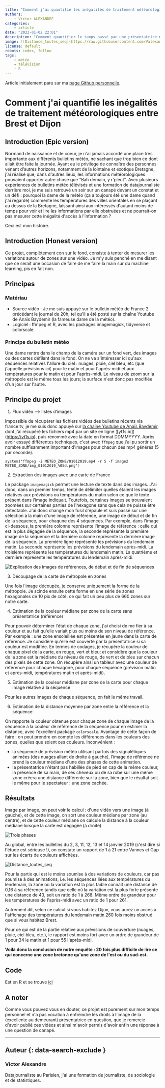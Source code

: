 ```yaml
---
title: "Comment j'ai quantifié les inégalités de traitement météorologiques entre Brest et Dijon"
authors:
    - Victor ALEXANDRE
categories:
    - article
date: "2022-01-02 22:01"
description: "Comment quantifier le temps passé par une présentatrice météo devant une zone de la carte de France : passer de la remarque d'un canapé à une réponse circonstanciée"
image: ![Distance_toutes_seq](https://raw.githubusercontent.com/Valexandre/zones_meteo/main/img/Distance%20moyenne%20toutes%20journ%C3%A9es%20toutes%20s%C3%A9quences.jpg)
license: default
robots: index, follow
tags:
    - météo
    - télévision
    - R
---
```


Article initialement paru sur ma [page Github personnelle](https://github.com/Valexandre/zones_meteo).

# Comment j'ai quantifié les inégalités de traitement météorologiques entre Brest et Dijon

## Introduction (Epic version)

Normand de naissance et de coeur, je n'ai jamais accordé une place très importante aux différents bulletins météo, ne sachant que trop bien ce dont allait être faite la journée. Ayant eu le privilège de connaître des personnes venant d'autres horizons, notamment de la lointaine et exotique Bretagne, j'ai réalisé que, dans d'autres lieux, les informations météorologiques pouvaient apporter autre chose que "Bah demain, y r'pleut". Avec plusieurs expériences de bulletins météo télévisés et une formation de datajournaliste derrière moi, je me suis retrouvé un soir sur un canapé devant un constat et un défi : pourquoi la dame de la météo (ça a toujours été une dame quand j'ai regardé) commente les températures des villes orientales en se plaçant au dessus de la Bretagne, laissant ainsi aux intéressés d'autant moins de temps pour voir et lire les informations par elle obstruées et ne pourrait-on pas mesurer cette inégalité d'accès à l'information ?

Ceci est mon histoire.

## Introduction (Honest version)

Ce projet, complètement con sur le fond, consiste à tenter de mesurer les variations autour de zones sur une vidéo. Je m'y suis penché en me disant que ce serait une occasion de faire de me faire la main sur du machine learning, pis en fait non.

## Principes

### Matériau

- Source vidéo : Je me suis appuyé sur le bulletin météo de France 2 précédant le journal de 20h, tel qu'il a été posté sur la chaîne Youtube de Anaïs Baydemir (la fameuse dame de la météo).
- Logiciel : ffmpeg et R, avec les packages imagemagick, tidyverse et colorscale.

### Principe du bulletin météo

Une dame rentre dans le champ de la caméra sur un fond vert, des images ou des cartes défilant dans le fond. On ne va s'intéresser ici qu'aux séquences relatives l'allure du ciel : nuages, pluie, ciel bleu, etc (que j'appelle prévisions ici) pour le matin et pour l'après-midi et aux températures pour le matin et pour l'après-midi. Le niveau de zoom sur la métropole est le même tous les jours; la surface n'est donc pas modifiée d'un jour sur l'autre.

## Principe du projet

1. Flux vidéo --> listes d'images

Impossible de récupérer les fichiers vidéos des bulletins récents via france.tv, je me suis donc appuyé sur [la chaîne Youtube de Anaïs Baydemir](https://www.youtube.com/channel/UCCjC5WdWYmqLnuwILaJ2Lew), dont j'ai récupéré les fichiers mp4 par un site en ligne ([yt1s.io])(<https://yt1s.io>), puis renommé avec la date en format DDMMYYYY.
Après avoir essayé différentes techniques, c'est avec `ffmpeg` que j'ai pu sortir un nombre suffisamment important d'images pour chacun des mp4 générés (5 par seconde).

```
system("ffmpeg -i METEO_ZONE/01012019.mp4 -r 5 -f image2 METEO_ZONE/img_01012019_%05d.png")
```

2. Extraction des images avec une carte de France

Le package `imagemagick` permet une lecture de texte dans des images. J'ai donc, dans un premier temps, tenté de délimiter quelles étaient les images relatives aux prévisions ou températures du matin selon ce que le texte présent dans l'image indiquait. Toutefois, certaines images se trouvaient zoomées sur certaines parties de l'hexagone sans que cela ne puisse être détectable.
J'ai donc changé mon fusil d'épaule et suis passé sur une sélection à la main d'une image de référence, une image de début et de fin de la séquence, pour chaqune des 4 séquences. Par exemple, dans l'image ci-dessous, la première colonne représente l'image de référence : celle qui est la plus dégagée de la séquence, la seconde représente la première image de la séquence et la dernière colonne représente la dernière image de la séquence.
La première ligne représente les prévisions du lendemain matin.
La seconde représente les prévisions du lendemain après-midi.
La troisième représente les températures du lendemain matin.
La quatrième et dernière représente les températures du lendemain après-midi.

![Explication des images de références, de début et de fin de séquences](img/montageimagesbases_11012019.jpg)

3. Découpage de la carte de métropole en zones

Une fois l'image découpée, je conserve uniquement la forme de la métropole. Je scinde ensuite cette forme en une série de zones hexagonales de 10 pix de côté, ce qui fait un peu plus de 660 zones sur notre carte.

4. Estimation de la couleur médiane par zone de la carte sans présentatrice (référence)

Pour pouvoir déterminer l'état de chaque zone, j'ai choisi de me fier à sa couleur et au fait qu'elle variait plus ou moins de son niveau de référence. Par exemple : une zone ensoleillée est présentée en jaune dans la carte de référence. Je considère qu'elle est couverte par la présentatrice si sa couleur est modifiée. En termes de codages, je récupère la couleur de chaque pixel de la carte, en rouge, vert et bleu; et considère que la couleur de la zone est la médiane du niveau de rouge, de vert et de bleu sur chacun des pixels de cette zone.
On récupère ainsi un tableur avec une couleur de référence pour chaque hexagone, pour chaque séquence (prévision matin et après-midi, températures matin et après-midi).

5. Estimation de la couleur médiane par zone de la carte pour chaque image relative à la séquence

Pour les autres images de chaque séquence, on fait le même travail.

6. Estimation de la distance moyenne par zone entre la référence et la séquence

On rapporte la couleur obtenue pour chaque zone de chaque image de la séquence à la couleur de référence de la séquence pour en estimer la distance, avec l'excellent package `colorscale`.
Avantage de cette façon de faire : on peut prendre en compte les différences dans les couleurs des zones, quelles que soient ces couleurs.
Inconvénient :

- la séquence de prévision météo utilisant parfois des signalétiques animées (des nuages allant de droite à gauche), l'image de référence ne prend la couleur médiane d'une des phases de cette animation.
- la présentatrice n'étant pas habillée de pied en cap de la même couleur, la présence de sa main, de ses cheveux ou de sa robe sur une même zone créera une distance différente sur la zone, bien que le résultat soit le même pour le spectateur : une zone cachée.

## Résultats

Image par image, on peut voir le calcul : d'une vidéo vers une image (à gauche), et de cette image, on sort une couleur médiane par zone (au centre), et de cette couleur médiane on calcule la distance à la couleur médiane lorsque la carte est dégagée (à droite).

![Trois phases](img/image_couleur_distance.gif)

Au global, entre les bulletins du 2, 3, 11, 12, 13 et 14 janvier 2019 (c'est dire si l'étude est sérieuse !), on constate un rapport de 1 à 21 entre Vannes et Gap sur les écarts de couleurs affichées.

![Distance_toutes_seq](img/Distance%20moyenne%20toutes%20journées%20toutes%20séquences.jpg)

Pour la partie qui est le moins soumise à des variations de couleurs, car pas soumise à des animations, i.e. les séquences liées aux températures du lendemain, la zone où la variation est la plus faible connaît une distance de 0,16 à sa référence tandis que celle où la variation est la plus forte présente une distance de 43, soit un ratio de 1 à 268. Même ordre de grandeur pour les températures de l'après-midi avec un ratio de 1 pour 261.

Autrement dit, selon ce calcul si vous habitez Dijon, vous aurez un accès à l'affichage des températures du lendemain matin.260 fois moins obstrué que si vous habitez Brest.

Pour ce qui est de la partie relative aux prévisions de couverture (nuages, pluie, ciel bleu, etc.), le rapport est moins fort avec un ordre de grandeur de 1 pour 34 le matin et 1 pour 55 l'après-midi.

**Voilà donc la conclusion de notre enquête : 20 fois plus difficile de lire ce qui concerne une zone bretonne qu'une zone de l'est ou du sud-est.**

## Code

Est en R et se trouve [ici](https://raw.githubusercontent.com/Valexandre/zones_meteo/main/code.R)

## A noter

Comme vous pouvez vous en douter, ce projet est purement sur mon temps personnel et n'a pas vocation à enfreindre les droits à l'image de la (excellente au demeurant) présentatrice en question, que je remercie d'avoir publié ces vidéos et ainsi m'avoir permis d'avoir enfin une réponse à une question de canapé.

----

## Auteur {: data-search-exclude }

### Victor Alexandre

Datajournaliste au Parisien, j'ai une formation de journaliste, de sociologie et de statistiques.
